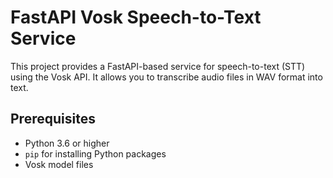 # FastAPI Vosk Speech-to-Text Service

This project provides a FastAPI-based service for speech-to-text (STT) using the Vosk API. It allows you to transcribe audio files in WAV format into text.

## Prerequisites

- Python 3.6 or higher
- `pip` for installing Python packages
- Vosk model files

